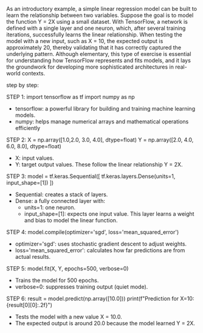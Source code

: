 As an introductory example, a simple linear regression 
model can be built to learn the relationship between two 
variables. Suppose the goal is to model the function Y = 2X 
using a small dataset. With TensorFlow, a network is 
defined with a single layer and one neuron, which, after 
several training iterations, successfully learns the linear 
relationship. When testing the model with a new input, 
such as X = 10, the expected output is approximately 20, 
thereby validating that it has correctly captured the 
underlying pattern. Although elementary, this type of 
exercise is essential for understanding how TensorFlow 
represents and fits models, and it lays the groundwork for
developing more sophisticated architectures in real-world 
contexts.

step by step:

STEP 1:
import tensorflow as tf
import numpy as np
- tensorflow: a powerful library for building and training machine learning models.
- numpy: helps manage numerical arrays and mathematical operations efficiently

STEP 2:
X = np.array([1.0,2.0, 3.0, 4.0], dtype=float)
Y = np.array([2.0, 4.0, 6.0, 8.0], dtype=float)
- X: input values.
- Y: target output values.
These follow the linear relationship Y = 2X.

STEP 3:
model = tf.keras.Sequential([
    tf.keras.layers.Dense(units=1, input_shape=[1])
])
- Sequential: creates a stack of layers.
- Dense: a fully connected layer with:
  - units=1: one neuron.
  - input_shape=[1]: expects one input value. This layer learns a weight and bias to model the linear function.

STEP 4:
model.compile(optimizer='sgd', loss='mean_squared_error')
- optimizer='sgd': uses stochastic gradient descent to adjust weights.
- loss='mean_squared_error': calculates how far predictions are from actual results.

STEP 5:
model.fit(X, Y, epochs=500, verbose=0)
- Trains the model for 500 epochs.
- verbose=0: suppresses training output (quiet mode).

STEP 6:
result = model.predict(np.array([10.0]))
print(f"Prediction for X=10: {result[0][0]:.2f}")
- Tests the model with a new value X = 10.0.
- The expected output is around 20.0 because the model learned Y = 2X.
